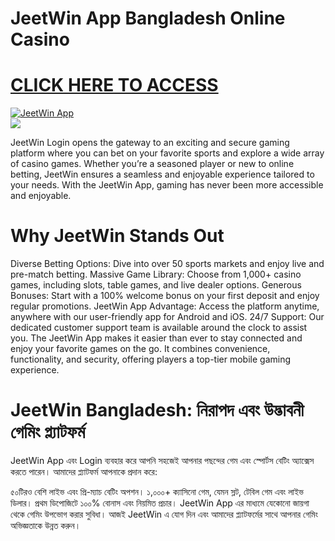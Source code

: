 # JeetWin App Bangladesh Online Casino

# <a href="https://bit.ly/jeetwinbd">CLICK HERE TO ACCESS</a>

<meta charset="UTF-8">
<meta name="viewport" content="width=device-width, initial-scale=1.0">
</head>
<body>

<div style=<text-align: center;">
<a href="https://bit.ly/jeetwinbd" title="JeetWin App"><img src="https://github.com/user-attachments/assets/31ec3dca-aa74-423c-8053-a1a446102da6" title="JeetWin App" alt="JeetWin App"></a></div>
<div style=<text-align: center;">
<a href="https://bit.ly/jeetwinbd">
<img src="https://github.com/user-attachments/assets/31ec3dca-aa74-423c-8053-a1a446102da6" />
</a></div>

JeetWin Login opens the gateway to an exciting and secure gaming platform where you can bet on your favorite sports and explore a wide array of casino games. Whether you’re a seasoned player or new to online betting, JeetWin ensures a seamless and enjoyable experience tailored to your needs. With the JeetWin App, gaming has never been more accessible and enjoyable.

# Why JeetWin Stands Out
Diverse Betting Options: Dive into over 50 sports markets and enjoy live and pre-match betting.
Massive Game Library: Choose from 1,000+ casino games, including slots, table games, and live dealer options.
Generous Bonuses: Start with a 100% welcome bonus on your first deposit and enjoy regular promotions.
JeetWin App Advantage: Access the platform anytime, anywhere with our user-friendly app for Android and iOS.
24/7 Support: Our dedicated customer support team is available around the clock to assist you.
The JeetWin App makes it easier than ever to stay connected and enjoy your favorite games on the go. It combines convenience, functionality, and security, offering players a top-tier mobile gaming experience.

# JeetWin Bangladesh: নিরাপদ এবং উদ্ভাবনী গেমিং প্ল্যাটফর্ম
JeetWin App এবং Login ব্যবহার করে আপনি সহজেই আপনার পছন্দের গেম এবং স্পোর্টস বেটিং অ্যাক্সেস করতে পারেন। আমাদের প্ল্যাটফর্ম আপনাকে প্রদান করে:

৫০টিরও বেশি লাইভ এবং প্রি-ম্যাচ বেটিং অপশন।
১,০০০+ ক্যাসিনো গেম, যেমন স্লট, টেবিল গেম এবং লাইভ ডিলার।
প্রথম ডিপোজিটে ১০০% বোনাস এবং নিয়মিত প্রচার।
JeetWin App এর মাধ্যমে যেকোনো জায়গা থেকে গেমিং উপভোগ করার সুবিধা।
আজই JeetWin এ যোগ দিন এবং আমাদের প্ল্যাটফর্মের সাথে আপনার গেমিং অভিজ্ঞতাকে উন্নত করুন।
